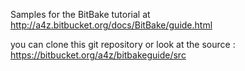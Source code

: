 Samples for the BitBake tutorial at
http://a4z.bitbucket.org/docs/BitBake/guide.html

you can clone this git repository or look at the source : https://bitbucket.org/a4z/bitbakeguide/src